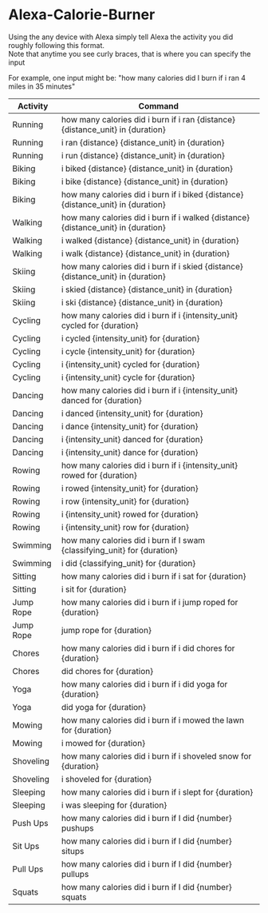 # Alexa-Calorie-Burner
Using the any device with Alexa simply tell Alexa the activity you did roughly following this format.  
Note that anytime you see curly braces, that is where you can specify the input  

For example, one input might be: "how many calories did I burn if i ran 4 miles in 35 minutes"  

| Activity  | Command                                                                           |
|-----------|-----------------------------------------------------------------------------------|
| Running   | how many calories did i burn if i ran {distance} {distance_unit} in {duration}    |
| Running   | i ran {distance} {distance_unit} in {duration}                                    |
| Running   | i run {distance} {distance_unit} in {duration}                                    |
| Biking    | i biked {distance} {distance_unit} in {duration}                                  |
| Biking    | i bike {distance} {distance_unit} in {duration}                                   |
| Biking    | how many calories did i burn if i biked {distance} {distance_unit} in {duration}  |
| Walking   | how many calories did i burn if i walked {distance} {distance_unit} in {duration} |
| Walking   | i walked {distance} {distance_unit} in {duration}                                 |
| Walking   | i walk {distance} {distance_unit} in {duration}                                   |
| Skiing    | how many calories did i burn if i skied {distance} {distance_unit} in {duration}  |
| Skiing    | i skied {distance} {distance_unit} in {duration}                                  |
| Skiing    | i ski {distance} {distance_unit} in {duration}                                    |
| Cycling   | how many calories did i burn if i {intensity_unit} cycled for {duration}          |
| Cycling   | i cycled {intensity_unit} for {duration}                                          |
| Cycling   | i cycle {intensity_unit} for {duration}                                           |
| Cycling   | i {intensity_unit} cycled for {duration}                                          |
| Cycling   | i {intensity_unit} cycle for {duration}                                           |
| Dancing   | how many calories did i burn if i {intensity_unit} danced for {duration}          |
| Dancing   | i danced {intensity_unit} for {duration}                                          |
| Dancing   | i dance {intensity_unit} for {duration}                                           |
| Dancing   | i {intensity_unit} danced for {duration}                                          |
| Dancing   | i {intensity_unit} dance for {duration}                                           |
| Rowing    | how many calories did i burn if i {intensity_unit} rowed for {duration}           |
| Rowing    | i rowed {intensity_unit} for {duration}                                           |
| Rowing    | i row {intensity_unit} for {duration}                                             |
| Rowing    | i {intensity_unit} rowed for {duration}                                           |
| Rowing    | i {intensity_unit} row for {duration}                                             |
| Swimming  | how many calories did i burn if I swam {classifying_unit} for {duration}          |
| Swimming  | i did {classifying_unit} for {duration}                                           |
| Sitting   | how many calories did i burn if i sat for {duration}                              |
| Sitting   | i sit for {duration}                                                              |
| Jump Rope | how many calories did i burn if i jump roped for {duration}                       |
| Jump Rope | jump rope for {duration}                                                          |
| Chores    | how many calories did i burn if i did chores for {duration}                       |
| Chores    | did chores for {duration}                                                         |
| Yoga      | how many calories did i burn if i did yoga for {duration}                         |
| Yoga      | did yoga for {duration}                                                           |
| Mowing    | how many calories did i burn if i mowed the lawn for {duration}                   |
| Mowing    | i mowed for {duration}                                                            |
| Shoveling | how many calories did i burn if i shoveled snow for {duration}                    |
| Shoveling | i shoveled for {duration}                                                         |
| Sleeping  | how many calories did i burn if i slept for {duration}                            |
| Sleeping  | i was sleeping for {duration}                                                     |
| Push Ups  | how many calories did i burn if I did {number} pushups                            |
| Sit Ups   | how many calories did i burn if I did {number} situps                             |
| Pull Ups  | how many calories did i burn if I did {number} pullups                            |
| Squats    | how many calories did i burn if I did {number} squats                             |

